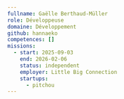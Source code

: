 ```yaml
---
fullname: Gaëlle Berthaud-Müller
role: Développeuse
domaine: Développement
github: hannaeko
competences: []
missions:
  - start: 2025-09-03
    end: 2026-02-06
    status: independent
    employer: Little Big Connection
    startups:
      - pitchou
---
```

